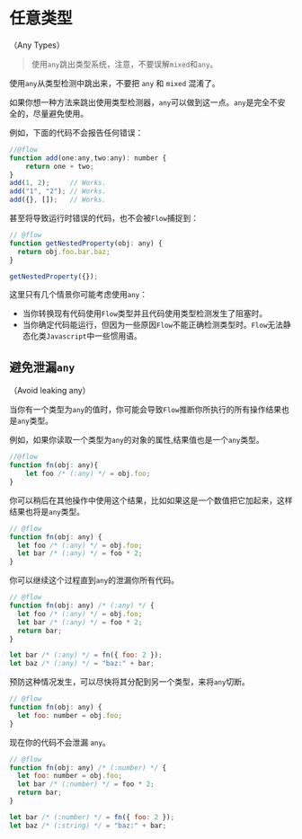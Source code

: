 # 任意类型
（Any Types）

 > 使用`any`跳出类型系统，注意，不要误解`mixed`和`any`。

使用`any`从类型检测中跳出来，不要把 `any` 和 `mixed` 混淆了。

如果你想一种方法来跳出使用类型检测器，`any`可以做到这一点。`any`是完全不安全的，尽量避免使用。

例如，下面的代码不会报告任何错误：

```javascript
//@flow
function add(one:any,two:any): number {
	return one + two;
}
add(1, 2);     // Works.
add("1", "2"); // Works.
add({}, []);   // Works.
```

甚至将导致运行时错误的代码，也不会被`Flow`捕捉到：

```javascript
// @flow
function getNestedProperty(obj: any) {
  return obj.foo.bar.baz;
}

getNestedProperty({});
```

这里只有几个情景你可能考虑使用`any`：

 - 当你转换现有代码使用`Flow`类型并且代码使用类型检测发生了阻塞时。
 - 当你确定代码能运行，但因为一些原因`Flow`不能正确检测类型时。`Flow`无法静态化类`Javascript`中一些惯用语。

## 避免泄漏`any`
（Avoid leaking any）

当你有一个类型为`any`的值时，你可能会导致`Flow`推断你所执行的所有操作结果也是`any`类型。

例如，如果你读取一个类型为`any`的对象的属性,结果值也是一个`any`类型。

```javascript
//@flow
function fn(obj: any){
	let foo /* (:any) */ = obj.foo;
}
```
你可以稍后在其他操作中使用这个结果，比如如果这是一个数值把它加起来，这样结果也将是`any`类型。

```javascript
// @flow
function fn(obj: any) {
  let foo /* (:any) */ = obj.foo;
  let bar /* (:any) */ = foo * 2;
}
```

你可以继续这个过程直到`any`的泄漏你所有代码。

```javascript
// @flow
function fn(obj: any) /* (:any) */ {
  let foo /* (:any) */ = obj.foo;
  let bar /* (:any) */ = foo * 2;
  return bar;
}

let bar /* (:any) */ = fn({ foo: 2 });
let baz /* (:any) */ = "baz:" + bar;
```

预防这种情况发生，可以尽快将其分配到另一个类型，来将`any`切断。

```javascript
// @flow
function fn(obj: any) {
  let foo: number = obj.foo;
}
```

现在你的代码不会泄漏 `any`。

```javascript
// @flow
function fn(obj: any) /* (:number) */ {
  let foo: number = obj.foo;
  let bar /* (:number) */ = foo * 2;
  return bar;
}

let bar /* (:number) */ = fn({ foo: 2 });
let baz /* (:string) */ = "baz:" + bar;
```
